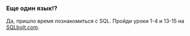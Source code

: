 ### Еще один язык!?

Да, пришло время познакомиться с SQL. Пройди уроки 1-4 и 13-15 на [SQLbolt.com](SQLbolt.com).